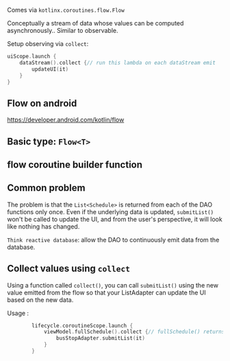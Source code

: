 
Comes via `kotlinx.coroutines.flow.Flow`

Conceptually a stream of data whose values can be computed asynchronously..
Similar to observable.

Setup observing via `collect`:

```kt
uiScope.launch {
    dataStream().collect {// run this lambda on each dataStream emit
        updateUI(it)
    }
}
```

## Flow on android

https://developer.android.com/kotlin/flow

## Basic type: `Flow<T>`

## flow coroutine builder function

## Common problem

The problem is that the `List<Schedule>` is returned from each of the DAO functions only once. Even if the underlying data is updated, `submitList()` won't be called to update the UI, and from the user's perspective, it will look like nothing has changed.

`Think reactive database`: allow the DAO to continuously emit data from the database.

## Collect values using `collect`

Using a function called `collect()`, you can call `submitList()` using the new value emitted from the flow so that your ListAdapter can update the UI based on the new data.

Usage :
```kt
        lifecycle.coroutineScope.launch {
            viewModel.fullSchedule().collect {// fullSchedule() returns a Flow<List<Schedule>>, it is List<Schedule>
                busStopAdapter.submitList(it)
            }
        }
```